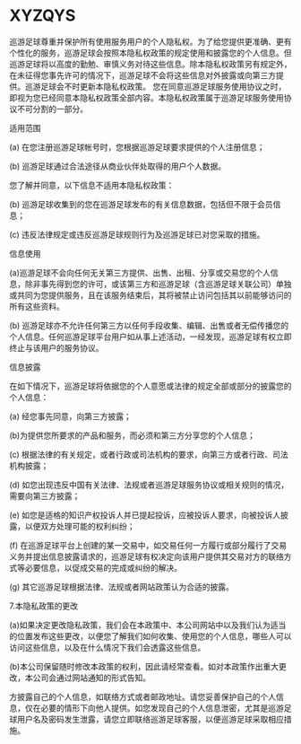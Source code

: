 # XYZQYS

巡游足球尊重并保护所有使用服务用户的个人隐私权。为了给您提供更准确、更有个性化的服务，巡游足球会按照本隐私权政策的规定使用和披露您的个人信息。但巡游足球将以高度的勤勉、审慎义务对待这些信息。除本隐私权政策另有规定外，在未征得您事先许可的情况下，巡游足球不会将这些信息对外披露或向第三方提供。巡游足球会不时更新本隐私权政策。 您在同意巡游足球服务使用协议之时，即视为您已经同意本隐私权政策全部内容。本隐私权政策属于巡游足球服务使用协议不可分割的一部分。

适用范围

(a) 在您注册巡游足球帐号时，您根据巡游足球要求提供的个人注册信息；

(b) 巡游足球通过合法途径从商业伙伴处取得的用户个人数据。

您了解并同意，以下信息不适用本隐私权政策：

(b) 巡游足球收集到的您在巡游足球发布的有关信息数据，包括但不限于会员信息；

(c) 违反法律规定或违反巡游足球规则行为及巡游足球已对您采取的措施。

信息使用

(a)巡游足球不会向任何无关第三方提供、出售、出租、分享或交易您的个人信息，除非事先得到您的许可，或该第三方和巡游足球（含巡游足球关联公司）单独或共同为您提供服务，且在该服务结束后，其将被禁止访问包括其以前能够访问的所有这些资料。

(b) 巡游足球亦不允许任何第三方以任何手段收集、编辑、出售或者无偿传播您的个人信息。任何巡游足球平台用户如从事上述活动，一经发现，巡游足球有权立即终止与该用户的服务协议。

信息披露

在如下情况下，巡游足球将依据您的个人意愿或法律的规定全部或部分的披露您的个人信息：

(a) 经您事先同意，向第三方披露；

(b)为提供您所要求的产品和服务，而必须和第三方分享您的个人信息；

(c) 根据法律的有关规定，或者行政或司法机构的要求，向第三方或者行政、司法机构披露；

(d) 如您出现违反中国有关法律、法规或者巡游足球服务协议或相关规则的情况，需要向第三方披露；

(e) 如您是适格的知识产权投诉人并已提起投诉，应被投诉人要求，向被投诉人披露，以便双方处理可能的权利纠纷；

(f) 在巡游足球平台上创建的某一交易中，如交易任何一方履行或部分履行了交易义务并提出信息披露请求的，巡游足球有权决定向该用户提供其交易对方的联络方式等必要信息，以促成交易的完成或纠纷的解决。

(g) 其它巡游足球根据法律、法规或者网站政策认为合适的披露。

7.本隐私政策的更改

(a)如果决定更改隐私政策，我们会在本政策中、本公司网站中以及我们认为适当的位置发布这些更改，以便您了解我们如何收集、使用您的个人信息，哪些人可以访问这些信息，以及在什么情况下我们会透露这些信息。

(b)本公司保留随时修改本政策的权利，因此请经常查看。如对本政策作出重大更改，本公司会通过网站通知的形式告知。

方披露自己的个人信息，如联络方式或者邮政地址。请您妥善保护自己的个人信息，仅在必要的情形下向他人提供。如您发现自己的个人信息泄密，尤其是巡游足球用户名及密码发生泄露，请您立即联络巡游足球客服，以便巡游足球采取相应措施。
